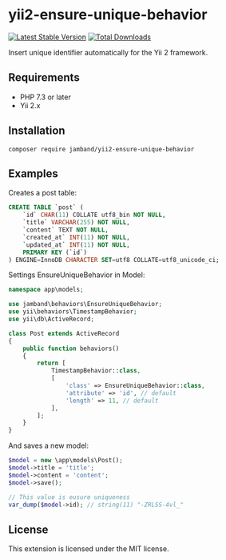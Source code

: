# yii2-ensure-unique-behavior

[![Latest Stable Version](https://poser.pugx.org/jamband/yii2-ensure-unique-behavior/v/stable)](https://packagist.org/packages/jamband/yii2-ensure-unique-behavior) [![Total Downloads](https://poser.pugx.org/jamband/yii2-ensure-unique-behavior/downloads)](https://packagist.org/packages/jamband/yii2-ensure-unique-behavior)

Insert unique identifier automatically for the Yii 2 framework.

## Requirements

* PHP 7.3 or later
* Yii 2.x

## Installation

```
composer require jamband/yii2-ensure-unique-behavior
```

## Examples

Creates a post table:

```sql
CREATE TABLE `post` (
    `id` CHAR(11) COLLATE utf8_bin NOT NULL,
    `title` VARCHAR(255) NOT NULL,
    `content` TEXT NOT NULL,
    `created_at` INT(11) NOT NULL,
    `updated_at` INT(11) NOT NULL,
    PRIMARY KEY (`id`)
) ENGINE=InnoDB CHARACTER SET=utf8 COLLATE=utf8_unicode_ci;
```

Settings EnsureUniqueBehavior in Model:

```php
namespace app\models;

use jamband\behaviors\EnsureUniqueBehavior;
use yii\behaviors\TimestampBehavior;
use yii\db\ActiveRecord;

class Post extends ActiveRecord
{
    public function behaviors()
    {
        return [
            TimestampBehavior::class,
            [
                'class' => EnsureUniqueBehavior::class,
                'attribute' => 'id', // default
                'length' => 11, // default
            ],
        ];
    }
}
```

And saves a new model:

```php
$model = new \app\models\Post();
$model->title = 'title';
$model->content = 'content';
$model->save();

// This value is eusure uniqueness
var_dump($model->id); // string(11) "-ZRLSS-4vl_"
```

## License

This extension is licensed under the MIT license.
